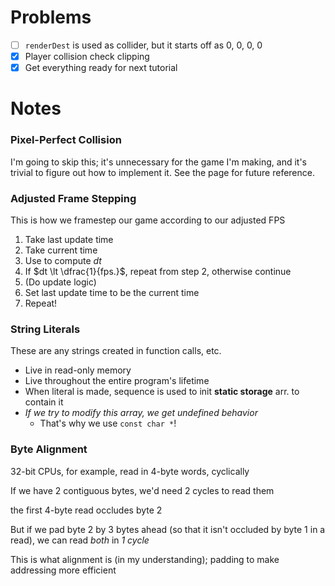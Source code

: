 # Problems

- [ ] `renderDest` is used as collider, but it starts off as 0, 0, 0, 0
- [x] Player collision check clipping
- [x] Get everything ready for next tutorial

# Notes

### Pixel-Perfect Collision
I'm going to skip this; it's unnecessary for the game I'm making, and it's trivial to figure out how to implement it. See the page for future reference.

### Adjusted Frame Stepping
This is how we framestep our game according to our adjusted FPS

1. Take last update time
2. Take current time
3. Use to compute $dt$ 
4. If $dt \lt \dfrac{1}{fps.}$, repeat from step 2, otherwise continue
5. (Do update logic) 
5. Set last update time to be the current time
6. Repeat!

### String Literals
These are any strings created in function calls, etc.

- Live in read-only memory
- Live throughout the entire program's lifetime
- When literal is made, sequence is used to init **static storage** arr. to contain it
- *If we try to modify this array, we get undefined behavior*
    - That's why we use `const char *`!

### Byte Alignment
32-bit CPUs, for example, read in 4-byte words, cyclically

If we have 2 contiguous bytes, we'd need 2 cycles to read them

the first 4-byte read occludes byte 2 

But if we pad byte 2 by 3 bytes ahead (so that it isn't occluded by byte 1 in a read), we can read *both* in *1 cycle*

This is what alignment is (in my understanding); padding to make addressing more efficient
